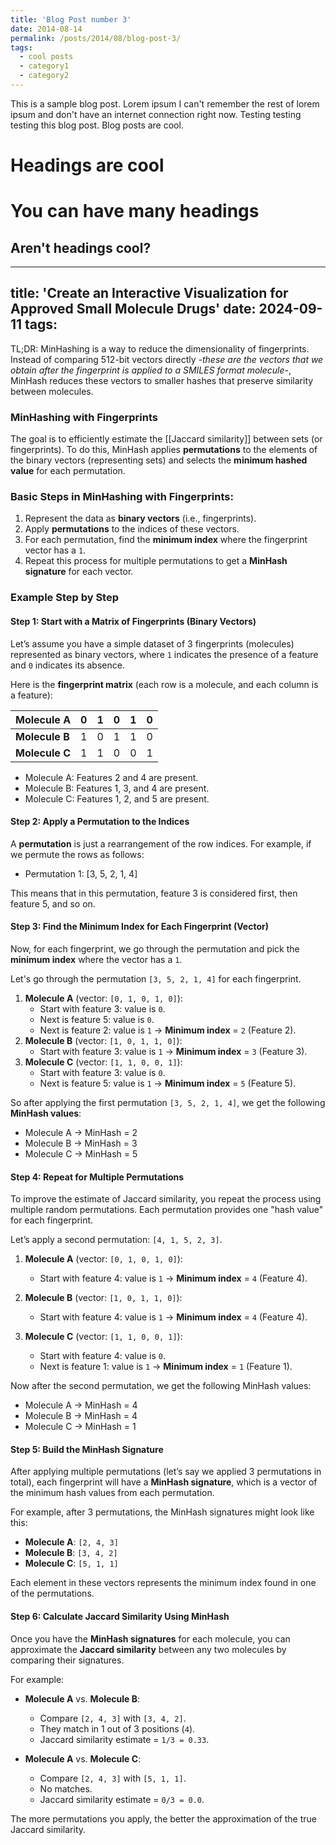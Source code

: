 ```yaml
---
title: 'Blog Post number 3'
date: 2014-08-14
permalink: /posts/2014/08/blog-post-3/
tags:
  - cool posts
  - category1
  - category2
---
```


This is a sample blog post. Lorem ipsum I can't remember the rest of lorem ipsum and don't have an internet connection right now. Testing testing testing this blog post. Blog posts are cool. 

Headings are cool
======

You can have many headings
======

Aren't headings cool?
------

---
title: 'Create an Interactive Visualization for Approved Small Molecule Drugs'
date: 2024-09-11
tags:
---

TL;DR: 
MinHashing is a way to reduce the dimensionality of fingerprints. Instead of comparing 512-bit vectors directly _-these are the vectors that we obtain after the fingerprint is applied to a SMILES format molecule-_, MinHash reduces these vectors to smaller hashes that preserve similarity between molecules.

### MinHashing with Fingerprints
The goal is to efficiently estimate the [[Jaccard similarity]] between sets (or fingerprints). 
To do this, MinHash applies **permutations** to the elements of the binary vectors (representing sets) and selects the **minimum hashed value** for each permutation.

### Basic Steps in MinHashing with Fingerprints:
1. Represent the data as **binary vectors** (i.e., fingerprints).
2. Apply **permutations** to the indices of these vectors.
3. For each permutation, find the **minimum index** where the fingerprint vector has a `1`.
4. Repeat this process for multiple permutations to get a **MinHash signature** for each vector.

### Example Step by Step
#### Step 1: Start with a Matrix of Fingerprints (Binary Vectors)

Let’s assume you have a simple dataset of 3 fingerprints (molecules) represented as binary vectors, where `1` indicates the presence of a feature and `0` indicates its absence.

Here is the **fingerprint matrix** (each row is a molecule, and each column is a feature):

| Molecule A     | 0   | 1   | 0   | 1   | 0   |
| -------------- | --- | --- | --- | --- | --- |
| **Molecule B** | 1   | 0   | 1   | 1   | 0   |
| **Molecule C** | 1   | 1   | 0   | 0   | 1   |
- Molecule A: Features 2 and 4 are present.
- Molecule B: Features 1, 3, and 4 are present.
- Molecule C: Features 1, 2, and 5 are present.
#### Step 2: Apply a Permutation to the Indices

A **permutation** is just a rearrangement of the row indices. For example, if we permute the rows as follows:

- Permutation 1: [3, 5, 2, 1, 4]

This means that in this permutation, feature 3 is considered first, then feature 5, and so on.
#### Step 3: Find the Minimum Index for Each Fingerprint (Vector)

Now, for each fingerprint, we go through the permutation and pick the **minimum index** where the vector has a `1`.

Let's go through the permutation `[3, 5, 2, 1, 4]` for each fingerprint.

1. **Molecule A** (vector: `[0, 1, 0, 1, 0]`):
    - Start with feature 3: value is `0`.
    - Next is feature 5: value is `0`.
    - Next is feature 2: value is `1` → **Minimum index** = `2` (Feature 2).
2. **Molecule B** (vector: `[1, 0, 1, 1, 0]`):
    - Start with feature 3: value is `1` → **Minimum index** = `3` (Feature 3).
3. **Molecule C** (vector: `[1, 1, 0, 0, 1]`):
    - Start with feature 3: value is `0`.
    - Next is feature 5: value is `1` → **Minimum index** = `5` (Feature 5).

So after applying the first permutation `[3, 5, 2, 1, 4]`, we get the following **MinHash values**:

- Molecule A → MinHash = 2
- Molecule B → MinHash = 3
- Molecule C → MinHash = 5
#### Step 4: Repeat for Multiple Permutations

To improve the estimate of Jaccard similarity, you repeat the process using multiple random permutations. Each permutation provides one "hash value" for each fingerprint.

Let’s apply a second permutation: `[4, 1, 5, 2, 3]`.

1. **Molecule A** (vector: `[0, 1, 0, 1, 0]`):
    
    - Start with feature 4: value is `1` → **Minimum index** = `4` (Feature 4).
2. **Molecule B** (vector: `[1, 0, 1, 1, 0]`):
    
    - Start with feature 4: value is `1` → **Minimum index** = `4` (Feature 4).
3. **Molecule C** (vector: `[1, 1, 0, 0, 1]`):
    
    - Start with feature 4: value is `0`.
    - Next is feature 1: value is `1` → **Minimum index** = `1` (Feature 1).

Now after the second permutation, we get the following MinHash values:

- Molecule A → MinHash = 4
- Molecule B → MinHash = 4
- Molecule C → MinHash = 1

#### Step 5: Build the MinHash Signature

After applying multiple permutations (let’s say we applied 3 permutations in total), each fingerprint will have a **MinHash signature**, which is a vector of the minimum hash values from each permutation.

For example, after 3 permutations, the MinHash signatures might look like this:

- **Molecule A**: `[2, 4, 3]`
- **Molecule B**: `[3, 4, 2]` 
- **Molecule C**: `[5, 1, 1]`

Each element in these vectors represents the minimum index found in one of the permutations.

#### Step 6: Calculate Jaccard Similarity Using MinHash

Once you have the **MinHash signatures** for each molecule, you can approximate the **Jaccard similarity** between any two molecules by comparing their signatures.

For example:

- **Molecule A** vs. **Molecule B**:
    
    - Compare `[2, 4, 3]` with `[3, 4, 2]`.
    - They match in 1 out of 3 positions (`4`).
    - Jaccard similarity estimate = `1/3 = 0.33`.
- **Molecule A** vs. **Molecule C**:
    
    - Compare `[2, 4, 3]` with `[5, 1, 1]`.
    - No matches.
    - Jaccard similarity estimate = `0/3 = 0.0`.

The more permutations you apply, the better the approximation of the true Jaccard similarity.
